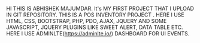 HI THIS IS ABHISHEK MAJUMDAR.
It's MY FIRST PROJECT THAT I  UPLOAD IN GIT REPOSITORY.
THIS IS A POS INVENTORY PROJECT .
HERE I USE HTML, CSS, BOOTSTRAP, PHP, PDO, AJAX, JQUERY AND SOME JAVASCRIPT, JQUERY PLUGINS LIKE SWEET ALERT, DATA TABLE ETC.
HERE I USE ADMINLTE(https://adminlte.io/) DASHBOARD FOR UI EVENTS.